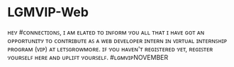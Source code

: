 # LGMVIP-Web
ʜᴇሃ #ᴄᴏɴɴᴇᴄᴛɪᴏɴꜱ,  ɪ ᴀᴍ ᴇʟᴀᴛᴇᴅ ᴛᴏ ɪɴꜰᴏʀᴍ ሃᴏᴜ ᴀʟʟ ᴛʜᴀᴛ ɪ ʜᴀᴠᴇ ɢᴏᴛ ᴀɴ ᴏᴩᴩᴏʀᴛᴜɴɪᴛሃ ᴛᴏ ᴄᴏɴᴛʀɪʙᴜᴛᴇ ᴀꜱ ᴀ ᴡᴇʙ ᴅᴇᴠᴇʟᴏᴩᴇʀ ɪɴᴛᴇʀɴ ɪɴ ᴠɪʀᴛᴜᴀʟ ɪɴᴛᴇʀɴꜱʜɪᴩ ᴩʀᴏɢʀᴀᴍ (ᴠɪᴩ) ᴀᴛ ʟᴇᴛꜱɢʀᴏᴡᴍᴏʀᴇ. 
ɪꜰ ሃᴏᴜ ʜᴀᴠᴇɴ'ᴛ ʀᴇɢɪꜱᴛᴇʀᴇᴅ ሃᴇᴛ, ʀᴇɢɪꜱᴛᴇʀ ሃᴏᴜʀꜱᴇʟꜰ ʜᴇʀᴇ ᴀɴᴅ ᴜᴩʟɪꜰᴛ ሃᴏᴜʀꜱᴇʟꜰ.  #ʟɢᴍᴠɪᴩNOVEMBER
